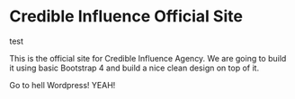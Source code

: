 
# Credible Influence Official Site

test

This is the official site for Credible Influence Agency. We are going to build it using basic Bootstrap 4 and build a nice clean design on top of it.

Go to hell Wordpress! YEAH!
